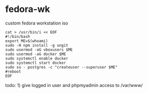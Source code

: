 # fedora-wk
custom fedora workstation iso
```
cat > /usr/bin/i << EOF
#!/bin/bash
export ME=$(whoami)
sudo -H npm install -g ungit
sudo usermod -aG vboxusers $ME
sudo usermod -aG docker $ME
sudo systemctl enable docker
sudo systemctl start docker
sudo su - postgres -c "createuser --superuser $ME"
#reboot
EOF
```

todo: 1) give logged in user and phpmyadmin access to /var/www/